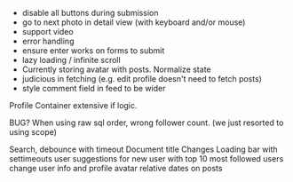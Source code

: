 * disable all buttons during submission
* go to next photo in detail view (with keyboard and/or mouse)
* support video
* error handling
* ensure enter works on forms to submit
* lazy loading / infinite scroll
* Currently storing avatar with posts. Normalize state
* judicious in fetching (e.g. edit profile doesn't need to fetch posts)
* style comment field in feed to be wider

Profile Container extensive if logic.

BUG? When using raw sql order, wrong follower count. (we just resorted to using scope)



Search, debounce with timeout
Document title Changes
Loading bar with settimeouts
user suggestions for new user with top 10 most followed users
change user info and profile avatar
relative dates on posts
